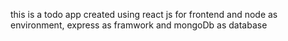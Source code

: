 this is a todo app created using react js for frontend and node as environment, express as framwork and mongoDb as database
